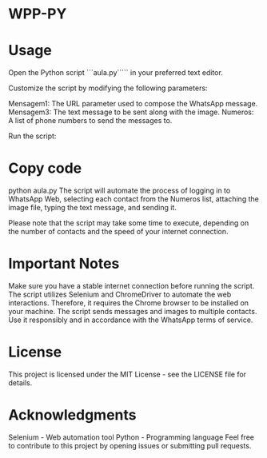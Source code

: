 # WPP-PY

# Usage
Open the Python script ```aula.py````` in your preferred text editor.

Customize the script by modifying the following parameters:

Mensagem1: The URL parameter used to compose the WhatsApp message.
Mensagem3: The text message to be sent along with the image.
Numeros: A list of phone numbers to send the messages to.

Run the script:

# Copy code
python aula.py
The script will automate the process of logging in to WhatsApp Web, selecting each contact from the Numeros list, attaching the image file, typing the text message, and sending it.

Please note that the script may take some time to execute, depending on the number of contacts and the speed of your internet connection.

# Important Notes
Make sure you have a stable internet connection before running the script.
The script utilizes Selenium and ChromeDriver to automate the web interactions. Therefore, it requires the Chrome browser to be installed on your machine.
The script sends messages and images to multiple contacts. Use it responsibly and in accordance with the WhatsApp terms of service.

# License
This project is licensed under the MIT License - see the LICENSE file for details.

# Acknowledgments
Selenium - Web automation tool
Python - Programming language
Feel free to contribute to this project by opening issues or submitting pull requests.
